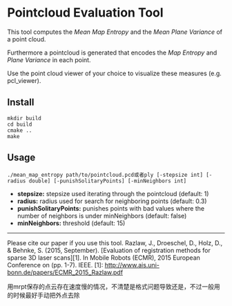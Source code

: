 # Pointcloud Evaluation Tool

This tool computes the *Mean Map Entropy* and the *Mean Plane Variance* of a point cloud. 

Furthermore a pointcloud is generated that encodes the *Map Entropy* and *Plane Variance* in each point. 

Use the point cloud viewer of your choice to visualize these measures (e.g. pcl_viewer). 

Install
-------
```
mkdir build 
cd build
cmake .. 
make
```
Usage
-----
```
./mean_map_entropy path/to/pointcloud.pcd或者ply [-stepsize int] [-radius double] [-punishSolitaryPoints] [-minNeighbors int]
```
* **stepsize:** stepsize used iterating through the pointcloud (default: 1)
* **radius:** radius used for search for neighboring points (default: 0.3)
* **punishSolitaryPoints:** punishes points with bad values where the number of neighbors is under minNeighbors (default: false)
* **minNeighbors:** threshold (default: 15)

---

Please cite our paper if you use this tool. 
Razlaw, J., Droeschel, D., Holz, D., & Behnke, S. (2015, September). [Evaluation of registration methods for sparse 3D laser scans][1]. In Mobile Robots (ECMR), 2015 European Conference on (pp. 1-7). IEEE.
[1]: http://www.ais.uni-bonn.de/papers/ECMR_2015_Razlaw.pdf

用mrpt保存的点云存在速度慢的情况，不清楚是格式问题导致还是，不过一般用的时候最好手动把外点去除
